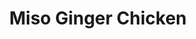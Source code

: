 ---
title: "Miso Ginger Chicken"
type: "recipe"
tags: 
  - japanese
  - chicken
  - miso
  - easy
  - soy
  - asian
source: "http://everybodylikessandwiches.com/2011/08/make-this-now-roasted-chicken-thighs-with-miso-and-ginger/"
image: "image.jpg"
---